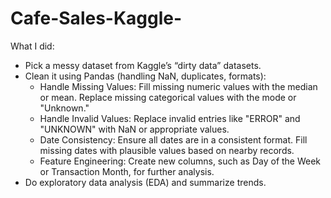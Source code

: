 # Cafe-Sales-Kaggle-

What I did:
- Pick a messy dataset from Kaggle’s “dirty data” datasets.
- Clean it using Pandas (handling NaN, duplicates, formats):
  + Handle Missing Values:
    Fill missing numeric values with the median or mean.
    Replace missing categorical values with the mode or "Unknown."
  + Handle Invalid Values:
    Replace invalid entries like "ERROR" and "UNKNOWN" with NaN or appropriate values.
  + Date Consistency:
    Ensure all dates are in a consistent format.
    Fill missing dates with plausible values based on nearby records.
  + Feature Engineering:
    Create new columns, such as Day of the Week or Transaction Month, for further analysis.
- Do exploratory data analysis (EDA) and summarize trends.
